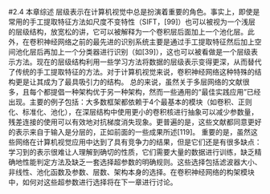 #2.4 本章综述
层级表示在计算机视觉中总是扮演着重要的角色。事实上，即使是常用的手工提取特征方法如尺度不变特性（SIFT，[99]）也可以被视为一个浅层的层级结构，放宽松的讲，它可以被解释为一个卷积层后面加上一个池化层。此外，在卷积神经网络之前的最先进的识别系统主要是通过手工提取特征然后加上空间池化层后再加上一个分类器进行识别（如[39]），这也可以被看做是一个层级表示方法。现在的层级结构利用一些学习方法将数据的层级表示变得更深，从而替代了传统的手工提取特征的方法。对于计算机视觉来说，卷积神经网络这种特殊的结构更是让其成为了最具吸引力的结构。
总的来说，虽然关于多层网络的文献很多，且每个都提倡一种架构优于另一种架构，然而一些通用的“最佳实践应用”已经出现。主要的例子包括：大多数框架都依赖于4个最基本的模块（如卷积、正则化、标准化、池化），在深层结构中使用更小的卷积核进行抽象可以减少参数量，残差连接的使用可以有效地对抗梯度消失现象。更普遍的是，这些文献都同意更好的表示来自于输入是分层的，正如前面的一些成果所述[119]。
重要的是，虽然这些网络在计算机视觉应用中达到了具有竞争力的结果，但是它们还是有很多缺点：学习到的表示很难让人理解到确切的性质，它们需要大量的数据进行训练，缺乏精确地性能判定方法及缺乏一套选择超参数的明确规则。这些选择包括滤波器大小、非线性、池化函数及参数、层数、架构本身的选择。在卷积神经网络的构架模块中，如何对这些超参数进行选择将在下一章进行讨论。
